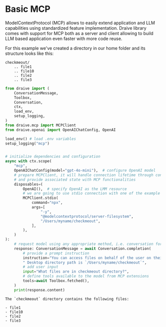 # Basic MCP

ModelContextProtocol (MCP) allows to easily extend application and LLM capabilities using standardized feature implementation. Draive library comes with support for MCP both as a server and client allowing to build LLM based application even faster with more code reuse.

For this example we've created a directory in our home folder and its structure looks like this:
```
checkmeout/
    .. file1
    .. file10
    .. file2
    .. file3
```

```python
from draive import (
    ConversationMessage,
    Toolbox,
    Conversation,
    ctx,
    load_env,
    setup_logging,
)
from draive.mcp import MCPClient
from draive.openai import OpenAIChatConfig, OpenAI

load_env() # load .env variables
setup_logging("mcp")


# initialize dependencies and configuration
async with ctx.scope(
    "mcp",
    OpenAIChatConfig(model="gpt-4o-mini"),  # configure OpenAI model
    # prepare MCPClient, it will handle connection lifetime through context
    # and provide associated state with MCP functionalities
    disposables=(
        OpenAI(),  # specify OpenAI as the LMM resource
        # we are going to use stdio connection with one of the example servers
        MCPClient.stdio(
            command="npx",
            args=[
                "-y",
                "@modelcontextprotocol/server-filesystem",
                "/Users/myname/checkmeout",
            ],
        ),
    )
):
    # request model using any appropriate method, i.e. conversation for chat
    response: ConversationMessage = await Conversation.completion(
        # provide a prompt instruction
        instruction="You can access files on behalf of the user on their machine using available tools."
        " Desktop directory path is `/Users/myname/checkmeout`",
        # add user input
        input="What files are in checkmeout directory?",
        # define tools available to the model from MCP extensions
        tools=await Toolbox.fetched(),
    )
    print(response.content)
```
    The `checkmeout` directory contains the following files:

    - file1
    - file10
    - file2
    - file3
